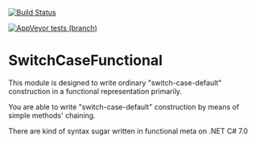 [![Build Status](https://travis-ci.com/ArisAgnew/SwitchCaseDefaultFunctional.svg?branch=master)](https://travis-ci.com/ArisAgnew/SwitchCaseDefaultFunctional)

[![AppVeyor tests (branch)](https://img.shields.io/appveyor/tests/ArisAgnew/SwitchCaseDefaultFunctional/master.svg)](https://ci.appveyor.com/project/ArisAgnew/switchcasedefaultfunctional)

# SwitchCaseFunctional
This module is designed to write ordinary "switch-case-default" construction in a functional representation primarily.

You are able to write "switch-case-default" construction by means of simple methods' chaining.

There are kind of syntax sugar written in functional meta on .NET C# 7.0 
